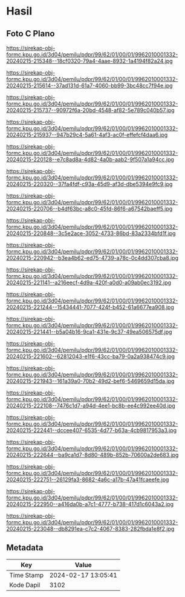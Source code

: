 # Hasil

## Foto C Plano

https://sirekap-obj-formc.kpu.go.id/3d04/pemilu/pdpr/99/62/01/00/01/9962010001332-20240215-215348--18cf0320-79a4-4aae-8932-1a4194f82a24.jpg

https://sirekap-obj-formc.kpu.go.id/3d04/pemilu/pdpr/99/62/01/00/01/9962010001332-20240215-215614--37ad131d-61a7-4060-bb99-3bc48cc7f94e.jpg

https://sirekap-obj-formc.kpu.go.id/3d04/pemilu/pdpr/99/62/01/00/01/9962010001332-20240215-215737--90972f6a-20bd-4548-af82-5e789c040b57.jpg

https://sirekap-obj-formc.kpu.go.id/3d04/pemilu/pdpr/99/62/01/00/01/9962010001332-20240215-215937--947b29c4-5a61-4af3-ac0f-effefcf4daa6.jpg

https://sirekap-obj-formc.kpu.go.id/3d04/pemilu/pdpr/99/62/01/00/01/9962010001332-20240215-220128--e7c8ad8a-4d82-4a0b-aab2-9f507a1a94cc.jpg

https://sirekap-obj-formc.kpu.go.id/3d04/pemilu/pdpr/99/62/01/00/01/9962010001332-20240215-220320--37fa4fdf-c93a-45d9-af3d-dbe5394e9fc9.jpg

https://sirekap-obj-formc.kpu.go.id/3d04/pemilu/pdpr/99/62/01/00/01/9962010001332-20240215-220706--b4df63bc-a8c0-45fd-86f6-a67542baeff5.jpg

https://sirekap-obj-formc.kpu.go.id/3d04/pemilu/pdpr/99/62/01/00/01/9962010001332-20240215-220848--3c5e2ace-3052-4733-86bd-83a2334bfd1f.jpg

https://sirekap-obj-formc.kpu.go.id/3d04/pemilu/pdpr/99/62/01/00/01/9962010001332-20240215-220942--b3ea4b62-ed75-4739-a78c-0c4dd307cba8.jpg

https://sirekap-obj-formc.kpu.go.id/3d04/pemilu/pdpr/99/62/01/00/01/9962010001332-20240215-221141--a216eecf-4d9a-420f-a0d0-a09ab0ec3192.jpg

https://sirekap-obj-formc.kpu.go.id/3d04/pemilu/pdpr/99/62/01/00/01/9962010001332-20240215-221244--15434441-7077-424f-b452-61a6677ea908.jpg

https://sirekap-obj-formc.kpu.go.id/3d04/pemilu/pdpr/99/62/01/00/01/9962010001332-20240215-221441--b5a04b16-9ca1-431e-9c37-49ea506575df.jpg

https://sirekap-obj-formc.kpu.go.id/3d04/pemilu/pdpr/99/62/01/00/01/9962010001332-20240215-221602--62812043-e1f6-43cc-ba79-0a2a938474c9.jpg

https://sirekap-obj-formc.kpu.go.id/3d04/pemilu/pdpr/99/62/01/00/01/9962010001332-20240215-221943--161a39a0-70b2-49d2-bef6-5469659d15da.jpg

https://sirekap-obj-formc.kpu.go.id/3d04/pemilu/pdpr/99/62/01/00/01/9962010001332-20240215-222108--7476c1d7-a94d-4ee1-bc8b-ee4c992ee40d.jpg

https://sirekap-obj-formc.kpu.go.id/3d04/pemilu/pdpr/99/62/01/00/01/9962010001332-20240215-222441--dccee407-6535-4d77-b63a-4cb9817953a3.jpg

https://sirekap-obj-formc.kpu.go.id/3d04/pemilu/pdpr/99/62/01/00/01/9962010001332-20240215-222644--ba9ca1d7-8d80-489b-852b-70600a2de683.jpg

https://sirekap-obj-formc.kpu.go.id/3d04/pemilu/pdpr/99/62/01/00/01/9962010001332-20240215-222751--26129fa3-8682-4a6c-a17b-47a41fcaeefe.jpg

https://sirekap-obj-formc.kpu.go.id/3d04/pemilu/pdpr/99/62/01/00/01/9962010001332-20240215-222950--a416da0b-a7c1-4777-b738-417d1c6043a2.jpg

https://sirekap-obj-formc.kpu.go.id/3d04/pemilu/pdpr/99/62/01/00/01/9962010001332-20240215-223048--db8291ea-c7c2-4067-8383-282fbda1e8f2.jpg


## Metadata

| Key        | Value               |
| ---------- | ------------------- |
| Time Stamp | 2024-02-17 13:05:41 |
| Kode Dapil | 3102                |



